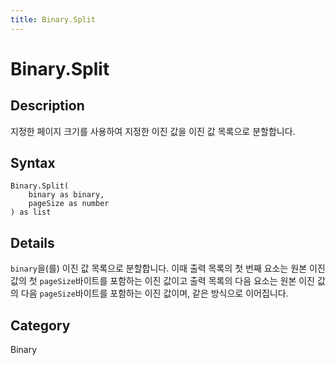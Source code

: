 ```yaml
---
title: Binary.Split
---
```


# Binary.Split


## Description

지정한 페이지 크기를 사용하여 지정한 이진 값을 이진 값 목록으로 분할합니다.


## Syntax

```powerquery
Binary.Split(
    binary as binary,
    pageSize as number
) as list
```


## Details

<code>binary</code>을(를) 이진 값 목록으로 분할합니다. 이때 출력 목록의 첫 번째 요소는 원본 이진 값의 첫 <code>pageSize</code>바이트를 포함하는 이진 값이고    출력 목록의 다음 요소는 원본 이진 값의 다음 <code>pageSize</code>바이트를 포함하는 이진 값이며, 같은 방식으로 이어집니다.



## Category
Binary
